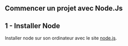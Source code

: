 ## Commencer un projet avec Node.Js

## 1 - Installer Node

Installer node sur son ordinateur avec le site [node.js](https://nodejs.org/fr/).
